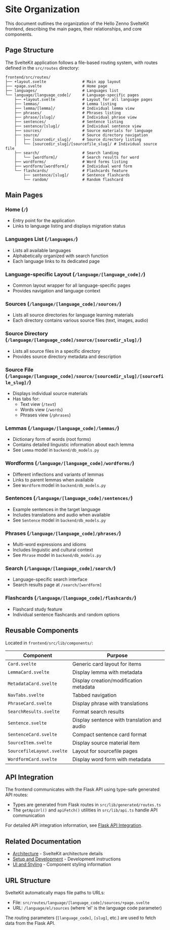 # Site Organization

This document outlines the organization of the Hello Zenno SvelteKit frontend, describing the main pages, their relationships, and core components.

## Page Structure

The SvelteKit application follows a file-based routing system, with routes defined in the `src/routes` directory:

```
frontend/src/routes/
├── +layout.svelte                # Main app layout
├── +page.svelte                  # Home page
├── languages/                    # Languages list 
└── language/[language_code]/     # Language-specific pages
    ├── +layout.svelte            # Layout for all language pages
    ├── lemmas/                   # Lemma listing 
    ├── lemma/[lemma]/            # Individual lemma view
    ├── phrases/                  # Phrases listing
    ├── phrase/[slug]/            # Individual phrase view
    ├── sentences/                # Sentence listing
    ├── sentence/[slug]/          # Individual sentence view 
    ├── sources/                  # Source materials for language
    ├── source/                   # Source directory navigation
    │   ├── [sourcedir_slug]/     # Source directory listing
    │   └── [sourcedir_slug]/[sourcefile_slug]/ # Individual source file
    ├── search/                   # Search landing
    │   └── [wordform]/           # Search results for word
    ├── wordforms/                # Word forms listing 
    ├── wordform/[wordform]/      # Individual word form
    └── flashcards/               # Flashcards feature
        ├── sentence/[slug]/      # Sentence flashcards
        └── random/               # Random flashcard
```

## Main Pages

### Home (`/`)
- Entry point for the application
- Links to language listing and displays migration status

### Languages List (`/languages/`)
- Lists all available languages 
- Alphabetically organized with search function
- Each language links to its dedicated page

### Language-specific Layout (`/language/[language_code]/`)
- Common layout wrapper for all language-specific pages
- Provides navigation and language context

### Sources (`/language/[language_code]/sources/`)
- Lists all source directories for language learning materials
- Each directory contains various source files (text, images, audio)

### Source Directory (`/language/[language_code]/source/[sourcedir_slug]/`)
- Lists all source files in a specific directory
- Provides source directory metadata and description

### Source File (`/language/[language_code]/source/[sourcedir_slug]/[sourcefile_slug]/`)
- Displays individual source materials
- Has tabs for:
  - Text view (`/text`)
  - Words view (`/words`) 
  - Phrases view (`/phrases`)

### Lemmas (`/language/[language_code]/lemmas/`)
- Dictionary form of words (root forms)
- Contains detailed linguistic information about each lemma
- See `Lemma` model in `backend/db_models.py`

### Wordforms (`/language/[language_code]/wordforms/`)
- Different inflections and variants of lemmas
- Links to parent lemmas when available
- See `Wordform` model in `backend/db_models.py`

### Sentences (`/language/[language_code]/sentences/`)
- Example sentences in the target language
- Includes translations and audio when available
- See `Sentence` model in `backend/db_models.py`

### Phrases (`/language/[language_code]/phrases/`)
- Multi-word expressions and idioms
- Includes linguistic and cultural context
- See `Phrase` model in `backend/db_models.py`

### Search (`/language/[language_code]/search/`)
- Language-specific search interface
- Search results page at `/search/[wordform]`

### Flashcards (`/language/[language_code]/flashcards/`)
- Flashcard study feature
- Individual sentence flashcards and random options

## Reusable Components

Located in `frontend/src/lib/components/`:

| Component | Purpose |
|-----------|---------|
| `Card.svelte` | Generic card layout for items |
| `LemmaCard.svelte` | Display lemma with metadata |
| `MetadataCard.svelte` | Display creation/modification metadata |
| `NavTabs.svelte` | Tabbed navigation |
| `PhraseCard.svelte` | Display phrase with translations |
| `SearchResults.svelte` | Format search results |
| `Sentence.svelte` | Display sentence with translation and audio |
| `SentenceCard.svelte` | Compact sentence card format |
| `SourceItem.svelte` | Display source material item |
| `SourcefileLayout.svelte` | Layout for sourcefile pages |
| `WordformCard.svelte` | Display word form with metadata |

## API Integration

The frontend communicates with the Flask API using type-safe generated API routes:

- Types are generated from Flask routes in `src/lib/generated/routes.ts`
- The `getApiUrl()` and `apiFetch()` utilities in `src/lib/api.ts` handle API communication

For detailed API integration information, see [Flask API Integration](./BACKEND_FLASK_API_INTEGRATION.md).

## Related Documentation

- [Architecture](./FRONTEND_SVELTEKIT_ARCHITECTURE.md) - SvelteKit architecture details
- [Setup and Development](./SETUP.md) - Development instructions
- [UI and Styling](./STYLING.md) - Component styling information

## URL Structure

SvelteKit automatically maps file paths to URLs:

- File: `src/routes/language/[language_code]/sources/+page.svelte`
- URL: `/language/el/sources` (where 'el' is the language code parameter)

The routing parameters (`[language_code]`, `[slug]`, etc.) are used to fetch data from the Flask API. 